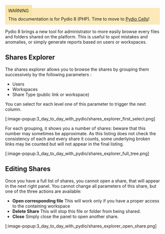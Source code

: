 <div style="background-color: #fbe9b7;font-size: 14px;">
<span style="background-color: #fae4a6;padding: 10px;">WARNING</span>
<span style="padding: 10px;display: inline-block;">This documentation is for Pydio 8 (PHP). Time to move to <a href="https://pydio.com/en/docs/administration-guides">Pydio Cells</a>!</span>
</div>

Pydio 8 brings a new tool for administrator to more easily browse every files and folders shared on the platform. This is useful to spot mistakes and anomalies, 
or simply generate reports based on users or workspaces.

## Shares Explorer

The shares explorer allows you to browse the shares by grouping them successively by the following parameters : 
 
 - Users
 - Workspaces
 - Share Type (public link or workspace)
 
You can select for each level one of this parameter to trigger the next column. 
 
[:image-popup:3_day_to_day_with_pydio/shares_explorer_first_select.png]
 
For each grouping, it shows you a number of shares: beware that this number may sometimes be approximate. As this listing does not check the consistency of each and every
 share it counts, some underlying broken links may be counted but will not appear in the final listing. 
 
[:image-popup:3_day_to_day_with_pydio/shares_explorer_full_tree.png]

## Editing Shares

Once you have a full list of shares, you cannot open a share, that will appear in the next right panel. You cannot change all parameters of this share, but one of the three actions are available: 

- **Open corresponding file** This will work only if you have a proper access to the containing workspace
- **Delete Share** This will stop this file or folder from being shared.
- **Close** Simply close the panel to open another share.

[:image-popup:3_day_to_day_with_pydio/shares_explorer_open_share.png]